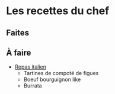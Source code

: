 # Les recettes du chef

## Faites

## À faire
- [Repas italien](https://www.youtube.com/watch?v=l5F9WfVRluM)
	- Tartines de compoté de figues
	-  Boeuf bourguignon like
	- Burrata
<!--stackedit_data:
eyJoaXN0b3J5IjpbLTgyMDY3OTk1M119
-->